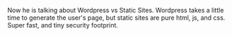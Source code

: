 Now he is talking about Wordpress vs Static Sites. Wordpress takes a little time to generate the user's page, but static sites are pure html, js, and css. Super fast, and tiny security footprint.
